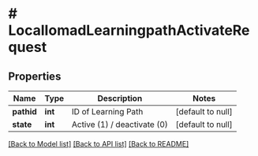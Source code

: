 # # LocalIomadLearningpathActivateRequest

## Properties

Name | Type | Description | Notes
------------ | ------------- | ------------- | -------------
**pathid** | **int** | ID of Learning Path | [default to null]
**state** | **int** | Active (1) / deactivate (0) | [default to null]

[[Back to Model list]](../../README.md#models) [[Back to API list]](../../README.md#endpoints) [[Back to README]](../../README.md)
